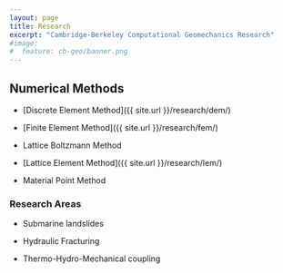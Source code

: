 ```yaml
---
layout: page
title: Research
excerpt: "Cambridge-Berkeley Computational Geomechanics Research"
#image:
#  feature: cb-geo/banner.png
---
```


## Numerical Methods

* [Discrete Element Method]({{ site.url }}/research/dem/)

* [Finite Element Method]({{ site.url }}/research/fem/)

* Lattice Boltzmann Method

* [Lattice Element Method]({{ site.url }}/research/lem/)

* Material Point Method

### Research Areas

* Submarine landslides

* Hydraulic Fracturing

* Thermo-Hydro-Mechanical coupling

